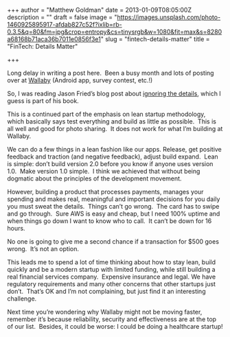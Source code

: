 +++
author = "Matthew Goldman"
date = 2013-01-09T08:05:00Z
description = ""
draft = false
image = "https://images.unsplash.com/photo-1460925895917-afdab827c52f?ixlib=rb-0.3.5&q=80&fm=jpg&crop=entropy&cs=tinysrgb&w=1080&fit=max&s=8280a68168b71aca36b7011e0856f3e1"
slug = "fintech-details-matter"
title = "FinTech: Details Matter"

+++


Long delay in writing a post here.  Been a busy month and lots of posting over at [Wallaby](http://www.walla.by) (Android app, survey contest, etc.!)

So, I was reading Jason Fried’s blog post about [ignoring the details](http://37signals.com/svn/posts/3387-ignore-details-early-on), which I guess is part of his book.

This is a continued part of the emphasis on lean startup methodology, which basically says test everything and build as little as possible.  This is all well and good for photo sharing.  It does not work for what I’m building at Wallaby.

We can do a few things in a lean fashion like our apps. Release, get positive feedback and traction (and negative feedback), adjust build expand.  Lean is simple: don’t build version 2.0 before you know if anyone uses version 1.0.  Make version 1.0 simple.  I think we achieved that without being dogmatic about the principles of the development movement.

However, building a product that processes payments, manages your spending and makes real, meaningful and important decisions for you daily you must sweat the details.  Things can’t go wrong.  The card has to swipe and go through.  Sure AWS is easy and cheap, but I need 100% uptime and when things go down I want to know who to call.  It can’t be down for 16 hours.

No one is going to give me a second chance if a transaction for $500 goes wrong.  It’s not an option.

This leads me to spend a lot of time thinking about how to stay lean, build quickly and be a modern startup with limited funding, while still building a real financial services company.  Expensive insurance and legal. We have regulatory requirements and many other concerns that other startups just don’t.  That’s OK and I’m not complaining, but just find it an interesting challenge.

Next time you’re wondering why Wallaby might not be moving faster, remember it’s because reliability, security and effectiveness are at the top of our list.  Besides, it could be worse: I could be doing a healthcare startup!

